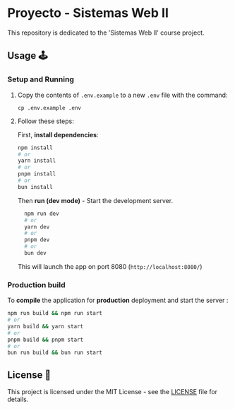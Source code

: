 # Proyecto - Sistemas Web II

This repository is dedicated to the 'Sistemas Web II' course project.

## Usage 🕹

### Setup and Running

1. Copy the contents of `.env.example` to a new `.env` file with the command:

    ```cp .env.example .env```

2. Follow these steps:

    First, **install dependencies**:

    ```bash
    npm install
    # or
    yarn install
    # or
    pnpm install
    # or
    bun install
    ```

    Then **run (dev mode)** - Start the development server.

    ```bash
      npm run dev
      # or
      yarn dev
      # or
      pnpm dev
      # or
      bun dev
    ```

    This will launch the app on port 8080 (```http://localhost:8080/```)

### Production build

To **compile** the application for **production** deployment and start the server :


```bash
npm run build && npm run start
# or
yarn build && yarn start
# or
pnpm build && pnpm start
# or
bun run build && bun run start
```

## License 📃

This project is licensed under the MIT License - see the [LICENSE](/LICENSE) file for details.